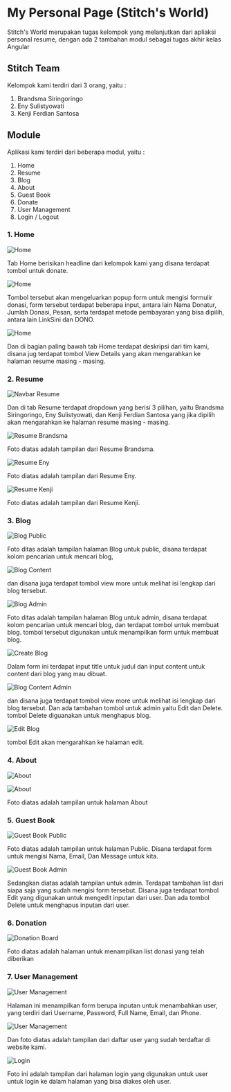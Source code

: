 # My Personal Page (Stitch's World)

Stitch's World merupakan tugas kelompok yang melanjutkan dari apliaksi personal resume, dengan ada 2 tambahan modul sebagai tugas akhir kelas Angular

## Stitch Team

Kelompok kami terdiri dari 3 orang, yaitu :

1. Brandsma Siringoringo
2. Eny Sulistyowati
3. Kenji Ferdian Santosa

## Module

Aplikasi kami terdiri dari beberapa modul, yaitu :

1. Home
2. Resume
3. Blog
4. About
5. Guest Book
6. Donate
7. User Management
8. Login / Logout

### 1. Home

![Home](/src/assets/documentation/Home.png)

Tab Home berisikan headline dari kelompok kami yang disana terdapat tombol untuk donate.

![Home](/src/assets/documentation/Home3.png)

Tombol tersebut akan mengeluarkan popup form untuk mengisi formulir donasi, form tersebut terdapat beberapa input, antara lain Nama Donatur, Jumlah Donasi, Pesan, serta terdapat metode pembayaran yang bisa dipilih, antara lain LinkSini dan DONO.

![Home](/src/assets/documentation/Home2.png)

Dan di bagian paling bawah tab Home terdapat deskripsi dari tim kami, disana jug terdapat tombol View Details yang akan mengarahkan ke halaman resume masing - masing.

### 2. Resume

![Navbar Resume](/src/assets/documentation/nav-resume.png)

Dan di tab Resume terdapat dropdown yang berisi 3 pilihan, yaitu Brandsma Siringoringo, Eny Sulistyowati, dan Kenji Ferdian Santosa yang jika dipilih akan mengarahkan ke halaman resume masing - masing.

![Resume Brandsma](/src/assets/documentation/resume-brandsma.png)

Foto diatas adalah tampilan dari Resume Brandsma.

![Resume Eny](/src/assets/documentation/resume-eny.png)

Foto diatas adalah tampilan dari Resume Eny.

![Resume Kenji](/src/assets/documentation/resume-kenji.png)

Foto diatas adalah tampilan dari Resume Kenji.

### 3. Blog

![Blog Public](/src/assets/documentation/blog-public.png)

Foto ditas adalah tampilan halaman Blog untuk public, disana terdapat kolom pencarian untuk mencari blog,

![Blog Content](/src/assets/documentation/blog-content.png)

dan disana juga terdapat tombol view more untuk melihat isi lengkap dari blog tersebut.

![Blog Admin](/src/assets/documentation/blog-admin.png)

Foto ditas adalah tampilan halaman Blog untuk admin, disana terdapat kolom pencarian untuk mencari blog, dan terdapat tombol untuk membuat blog. tombol tersebut digunakan untuk menampilkan form untuk membuat blog.

![Create Blog](/src/assets/documentation/create-blog.png)

Dalam form ini terdapat input title untuk judul dan input content untuk content dari blog yang mau dibuat.

![Blog Content Admin](/src/assets/documentation/blog-content-admin.png)

dan disana juga terdapat tombol view more untuk melihat isi lengkap dari blog tersebut. Dan ada tambahan tombol untuk admin yaitu Edit dan Delete. tombol Delete diguanakan untuk menghapus blog.

![Edit Blog](/src/assets/documentation/edit-blog.png)

tombol Edit akan mengarahkan ke halaman edit.

### 4. About

![About](/src/assets/documentation/about-top.png)

![About](/src/assets/documentation/about-bot.png)

Foto diatas adalah tampilan untuk halaman About

### 5. Guest Book

![Guest Book Public](/src/assets/documentation/gb-public.png)

Foto diatas adalah tampilan untuk halaman Public. Disana terdapat form untuk mengisi Nama, Email, Dan Message untuk kita.

![Guest Book Admin](/src/assets/documentation/gb-admin.png)

Sedangkan diatas adalah tampilan untuk admin. Terdapat tambahan list dari siapa saja yang sudah mengisi form tersebut. Disana juga terdapat tombol Edit yang digunakan untuk mengedit inputan dari user. Dan ada tombol Delete untuk menghapus inputan dari user.

### 6. Donation

![Donation Board](/src/assets/documentation/donation.png)

Foto diatas adalah halaman untuk menampilkan list donasi yang telah diberikan

### 7. User Management

![User Management](/src/assets/documentation/user-management-top.png)

Halaman ini menampilkan form berupa inputan untuk menambahkan user, yang terdiri dari Username, Password, Full Name, Email, dan Phone.

![User Management](/src/assets/documentation/user-management-bot.png)

Dan foto diatas adalah tampilan dari daftar user yang sudah terdaftar di website kami.

![Login](/src/assets/documentation/login.png)

Foto ini adalah tampilan dari halaman login yang digunakan untuk user untuk login ke dalam halaman yang bisa diakes oleh user.
